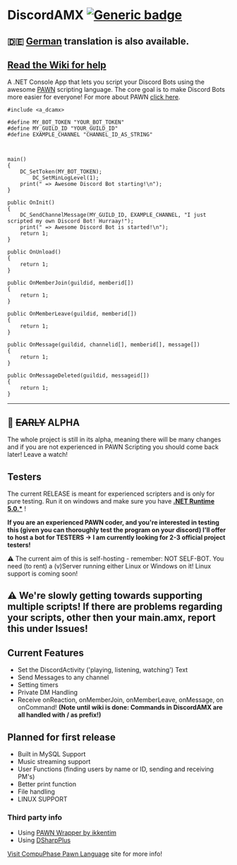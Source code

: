 # DiscordAMX  [![Generic badge](https://img.shields.io/github/v/release/michael-fa/DiscordAMX?include_prereleases)](https://github.com/michael-fa/DiscordAMX/releases)

## :de: [German](https://github.com/michael-fa/DiscordAMX/blob/master/german_readme.md) translation is also available.
## [Read the Wiki for help](https://github.com/michael-fa/DiscordAMX/wiki)


A .NET Console App that lets you script your Discord Bots using the awesome [PAWN](https://github.com/pawn-lang) scripting language.
The core goal is to make Discord Bots more easier for everyone!
For more about PAWN [click here](https://www.compuphase.com/pawn/pawn.htm).
```
#include <a_dcamx>

#define MY_BOT_TOKEN "YOUR_BOT_TOKEN"
#define MY_GUILD_ID "YOUR_GUILD_ID"
#define EXAMPLE_CHANNEL "CHANNEL_ID_AS_STRING"



main()
{
	DC_SetToken(MY_BOT_TOKEN);
        DC_SetMinLogLevel(1);
	print(" => Awesome Discord Bot starting!\n");
}

public OnInit()
{
	DC_SendChannelMessage(MY_GUILD_ID, EXAMPLE_CHANNEL, "I just scripted my own Discord Bot! Hurraay!");
	print(" => Awesome Discord Bot is started!\n");
	return 1;
}

public OnUnload()
{
    return 1;
}

public OnMemberJoin(guildid, memberid[])
{
    return 1;
}

public OnMemberLeave(guildid, memberid[])
{
    return 1;
}

public OnMessage(guildid, channelid[], memberid[], message[])
{
    return 1;
}

public OnMessageDeleted(guildid, messageid[])
{
    return 1;
}
```

---

## :construction: ~~EARLY~~ ALPHA

The whole project is still in its alpha, meaning there will be many changes and if you are not experienced in PAWN Scripting you should come back later! Leave a watch! 

## Testers
The current RELEASE is meant for experienced scripters and is only for pure testing.
Run it on windows and make sure you have <b>[.NET Runtime 5.0.*](https://dotnet.microsoft.com/download/dotnet/5.0)</b> ! 

**If you are an experienced PAWN coder, and you're interested in testing this (given you can thoroughly test the program on your discord)
I'll offer to host a bot for TESTERS -> I am currently looking for 2-3 official project testers!**

:warning: The current aim of this is self-hosting - remember: NOT SELF-BOT. You need (to rent) a (v)Server running either Linux or Windows on it!
Linux support is coming soon!


## :warning: We're slowly getting towards supporting multiple scripts! If there are problems regarding your scripts, other then your main.amx, report this under Issues! 


## Current Features
* Set the DiscordActivity ('playing, listening, watching') Text 
* Send Messages to any channel
* Setting timers
* Private DM Handling
* Receive onReaction, onMemberJoin, onMemberLeave, onMessage, on onCommand! **(Note until wiki is done: Commands in DiscordAMX are all handled with / as prefix!)**


## Planned for first release
* Built in MySQL Support
* Music streaming support
* User Functions (finding users by name or ID, sending and receiving PM's)
* Better print function
* File handling
* LINUX SUPPORT

### Third party info
* Using [PAWN Wrapper by ikkentim](https://github.com/ikkentim/AMXWrapper)
* Using [DSharpPlus](https://github.com/DSharpPlus/DSharpPlus)

[Visit CompuPhase Pawn Language](https://www.compuphase.com/pawn/pawn.htm) site for more info!
